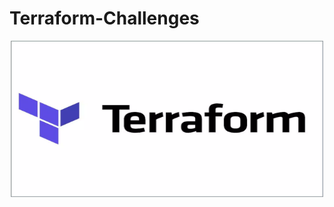# Terraform-Challenges

<div align="center" >
  <img src="Images/terraform.webp" width=500 height=250 alt="Terraform">
</div>
